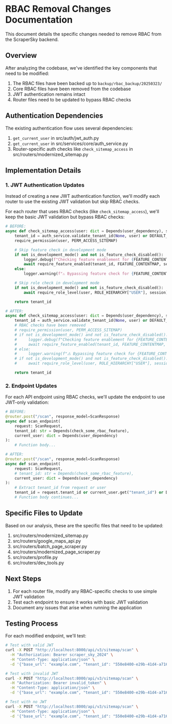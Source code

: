 # RBAC Removal Changes Documentation

This document details the specific changes needed to remove RBAC from the ScraperSky backend.

## Overview

After analyzing the codebase, we've identified the key components that need to be modified:

1. The RBAC files have been backed up to `backup/rbac_backup/20250323/`
2. Core RBAC files have been removed from the codebase
3. JWT authentication remains intact
4. Router files need to be updated to bypass RBAC checks

## Authentication Dependencies

The existing authentication flow uses several dependencies:

1. `get_current_user` in src/auth/jwt_auth.py
2. `get_current_user` in src/services/core/auth_service.py
3. Router-specific auth checks like `check_sitemap_access` in src/routers/modernized_sitemap.py

## Implementation Details

### 1. JWT Authentication Updates

Instead of creating a new JWT authentication function, we'll modify each router to use the existing JWT validation but skip RBAC checks.

For each router that uses RBAC checks (like `check_sitemap_access`), we'll keep the basic JWT validation but bypass RBAC checks:

```python
# BEFORE:
async def check_sitemap_access(user: dict = Depends(user_dependency), session: AsyncSession = Depends(get_db_session)):
    tenant_id = auth_service.validate_tenant_id(None, user) or DEFAULT_TENANT_ID
    require_permission(user, PERM_ACCESS_SITEMAP)

    # Skip feature check in development mode
    if not is_development_mode() and not is_feature_check_disabled():
        logger.debug(f"Checking feature enablement for {FEATURE_CONTENTMAP}")
        await require_feature_enabled(tenant_id, FEATURE_CONTENTMAP, session, user.get("permissions", []))
    else:
        logger.warning(f"⚠️ Bypassing feature check for {FEATURE_CONTENTMAP} in development/testing mode")

    # Skip role check in development mode
    if not is_development_mode() and not is_feature_check_disabled():
        await require_role_level(user, ROLE_HIERARCHY["USER"], session)

    return tenant_id

# AFTER:
async def check_sitemap_access(user: dict = Depends(user_dependency), session: AsyncSession = Depends(get_db_session)):
    tenant_id = auth_service.validate_tenant_id(None, user) or DEFAULT_TENANT_ID
    # RBAC checks have been removed
    # require_permission(user, PERM_ACCESS_SITEMAP)
    # if not is_development_mode() and not is_feature_check_disabled():
    #     logger.debug(f"Checking feature enablement for {FEATURE_CONTENTMAP}")
    #     await require_feature_enabled(tenant_id, FEATURE_CONTENTMAP, session, user.get("permissions", []))
    # else:
    #     logger.warning(f"⚠️ Bypassing feature check for {FEATURE_CONTENTMAP} in development/testing mode")
    # if not is_development_mode() and not is_feature_check_disabled():
    #     await require_role_level(user, ROLE_HIERARCHY["USER"], session)

    return tenant_id
```

### 2. Endpoint Updates

For each API endpoint using RBAC checks, we'll update the endpoint to use JWT-only validation:

```python
# BEFORE:
@router.post("/scan", response_model=ScanResponse)
async def scan_endpoint(
    request: ScanRequest,
    tenant_id: str = Depends(check_some_rbac_feature),
    current_user: dict = Depends(user_dependency)
):
    # Function body...

# AFTER:
@router.post("/scan", response_model=ScanResponse)
async def scan_endpoint(
    request: ScanRequest,
    # tenant_id: str = Depends(check_some_rbac_feature),
    current_user: dict = Depends(user_dependency)
):
    # Extract tenant_id from request or user
    tenant_id = request.tenant_id or current_user.get("tenant_id") or DEFAULT_TENANT_ID
    # Function body continues...
```

## Specific Files to Update

Based on our analysis, these are the specific files that need to be updated:

1. src/routers/modernized_sitemap.py
2. src/routers/google_maps_api.py
3. src/routers/batch_page_scraper.py
4. src/routers/modernized_page_scraper.py
5. src/routers/profile.py
6. src/routers/dev_tools.py

## Next Steps

1. For each router file, modify any RBAC-specific checks to use simple JWT validation
2. Test each endpoint to ensure it works with basic JWT validation
3. Document any issues that arise when running the application

## Testing Process

For each modified endpoint, we'll test:

```bash
# Test with valid JWT
curl -X POST "http://localhost:8000/api/v3/sitemap/scan" \
  -H "Authorization: Bearer scraper_sky_2024" \
  -H "Content-Type: application/json" \
  -d '{"base_url": "example.com", "tenant_id": "550e8400-e29b-41d4-a716-446655440000", "max_pages": 100}'

# Test with invalid JWT
curl -X POST "http://localhost:8000/api/v3/sitemap/scan" \
  -H "Authorization: Bearer invalid_token" \
  -H "Content-Type: application/json" \
  -d '{"base_url": "example.com", "tenant_id": "550e8400-e29b-41d4-a716-446655440000", "max_pages": 100}'

# Test with no JWT
curl -X POST "http://localhost:8000/api/v3/sitemap/scan" \
  -H "Content-Type: application/json" \
  -d '{"base_url": "example.com", "tenant_id": "550e8400-e29b-41d4-a716-446655440000", "max_pages": 100}'
```
